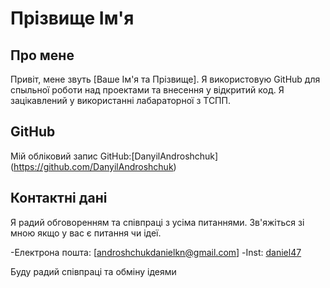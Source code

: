 # Прізвище Ім'я

## Про мене


Привіт, мене звуть [Ваше Ім'я та Прізвище]. Я використовую GitHub
для спыльної роботи над проектами та внесення у відкритий код.
Я зацікавлений у використанні лабараторної з ТСПП.

## GitHub

Мій обліковий запис GitHub:[DanyilAndroshchuk]
(https://github.com/DanyilAndroshchuk)


## Контактні дані

Я радий обговоренням та співпраці з усіма питаннями.
Зв'яжіться зі мною якщо у вас є питання чи ідеї.


-Електрона пошта: [androshchukdanielkn@gmail.com]
-Inst:   [daniel47](https://instagram.com/daniel47)

Буду радий співпраці та обміну ідеями